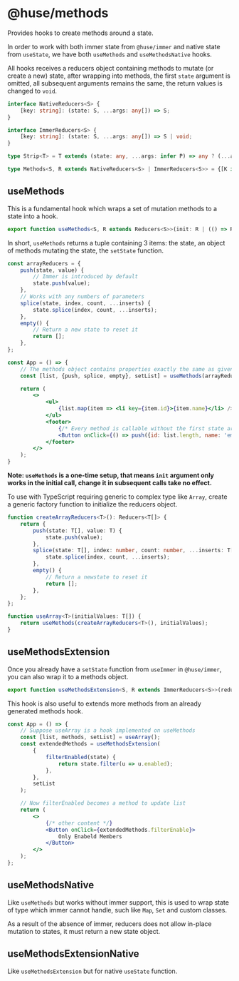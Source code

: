 # @huse/methods

Provides hooks to create methods around a state.

In order to work with both immer state from `@huse/immer` and native state from `useState`, we have both `useMethods` and `useMethodsNative` hooks.

All hooks receives a reducers object containing methods to mutate (or create a new) state, after wrapping into methods,
the first `state` argument is omitted, all subsequent arguments remains the same, the return values is changed to `void`.

```typescript
interface NativeReducers<S> {
    [key: string]: (state: S, ...args: any[]) => S;
}

interface ImmerReducers<S> {
    [key: string]: (state: S, ...args: any[]) => S | void;
}

type Strip<T> = T extends (state: any, ...args: infer P) => any ? (...args: P) => void : never;

type Methods<S, R extends NativeReducers<S> | ImmerReducers<S>> = {[K in keyof R]: Strip<R[K]>};
```

## useMethods

This is a fundamental hook which wraps a set of mutation methods to a state into a hook.

```typescript
export function useMethods<S, R extends Reducers<S>>(init: R | (() => R), initialState: S | (() => S)): [S, Methods<S, R>, SetImmerState<S>]
```

In short, `useMethods` returns a tuple containing 3 items: the state, an object of methods mutating the state, the `setState` function.

```jsx
const arrayReducers = {
    push(state, value) {
        // Immer is introduced by default
        state.push(value);
    },
    // Works with any numbers of parameters
    splice(state, index, count, ...inserts) {
        state.splice(index, count, ...inserts);
    },
    empty() {
        // Return a new state to reset it
        return [];
    },
};

const App = () => {
    // The methods object contains properties exactly the same as given argument
    const [list, {push, splice, empty}, setList] = useMethods(arrayReducers, []);

    return (
        <>
            <ul>
                {list.map(item => <li key={item.id}>{item.name}</li> />)}
            </ul>
            <footer>
                {/* Every method is callable without the first state argument */}
                <Button onClick={() => push({id: list.length, name: 'empty'})}>Create</Button>
            </footer>
        </>
    );
}
```

**Note: `useMethods` is a one-time setup, that means `init` argument only works in the initial call,
change it in subsequent calls take no effect.**

To use with TypeScript requiring generic to complex type like `Array`, create a generic factory function to initialize the reducers object.

```typescript
function createArrayReducers<T>(): Reducers<T[]> {
    return {
        push(state: T[], value: T) {
            state.push(value);
        },
        splice(state: T[], index: number, count: number, ...inserts: T[]) {
            state.splice(index, count, ...inserts);
        },
        empty() {
            // Return a newstate to reset it
            return [];
        },
    };
};

function useArray<T>(initialValues: T[]) {
    return useMethods(createArrayReducers<T>(), initialValues);
}
```

## useMethodsExtension

Once you already have a `setState` function from `useImmer` in `@huse/immer`, you can also wrap it to a methods object.

```typescript
export function useMethodsExtension<S, R extends ImmerReducers<S>>(reducers: R, setState: SetImmerState<S>): Methods<S, R>
```

This hook is also useful to extends more methods from an already generated methods hook.

```jsx
const App = () => {
    // Suppose useArray is a hook implemented on useMethods
    const [list, methods, setList] = useArray();
    const extendedMethods = useMethodsExtension(
        {
            filterEnabled(state) {
                return state.filter(u => u.enabled);
            },
        },
        setList
    );

    // Now filterEnabled becomes a method to update list
    return (
        <>
            {/* other content */}
            <Button onClick={extendedMethods.filterEnable}>
                Only Enabeld Members
            </Button>
        </>
    );
};
```

## useMethodsNative

Like `useMethods` but works without immer support, this is used to wrap state of type which immer cannot handle, such like `Map`, `Set` and custom classes.

As a result of the absence of immer, reducers does not allow in-place mutation to states, it must return a new state object.

## useMethodsExtensionNative

Like `useMethodsExtension` but for native `useState` function.
